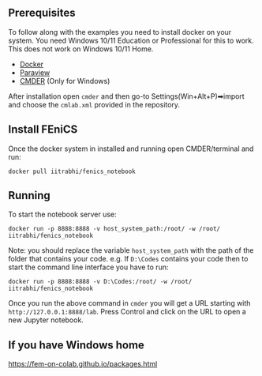 ## Prerequisites

To follow along with the examples you need to install docker on your system. You need Windows 10/11 Education or Professional for this to work. This does not work on Windows 10/11 Home.

* [Docker](https://www.docker.com/products/docker-desktop)
* [Paraview](https://www.paraview.org/download/)
* [CMDER](https://cmder.net/) (Only for Windows)

After installation open `cmder` and then go-to Settings(Win+Alt+P)➡import and choose the `cmlab.xml` provided in the repository.

## Install FEniCS

Once the docker system in installed and running open CMDER/terminal and run:

```
docker pull iitrabhi/fenics_notebook
```

## Running

To start the notebook server use:

```
docker run -p 8888:8888 -v host_system_path:/root/ -w /root/ iitrabhi/fenics_notebook
```

Note: you should replace the variable `host_system_path` with the path of the folder that contains your code. e.g. If  `D:\Codes` contains your code then to start the command line interface you have to run:

```
docker run -p 8888:8888 -v D:\Codes:/root/ -w /root/ iitrabhi/fenics_notebook
```

Once you run the above command in `cmder` you will get a URL starting with `http://127.0.0.1:8888/lab`. Press Control and click on the URL to open a new Jupyter notebook.

## If you have Windows home

https://fem-on-colab.github.io/packages.html